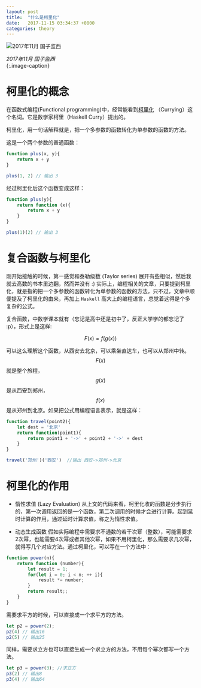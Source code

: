 ```yaml
---
layout: post
title:  "什么是柯里化"
date:   2017-11-15 03:34:37 +0800
categories: theory
---
```


![2017年11月 国子监西](http://upload-images.jianshu.io/upload_images/1335634-3083f915ae598d6e.jpg?imageMogr2/auto-orient/strip%7CimageView2/2/w/1240)

*2017年11月 国子监西*  
{:.image-caption}      
    
# 柯里化的概念
在函数式编程(Functional programming)中，经常能看到[柯里化](https://baike.baidu.com/item/%E6%9F%AF%E9%87%8C%E5%8C%96/10350525?fr=aladdin) （Currying）这个名词。它是数学家柯里（Haskell Curry）提出的。

柯里化，用一句话解释就是，把一个多参数的函数转化为单参数的函数的方法。

这是一个两个参数的普通函数：
```js
function plus(x, y){
    return x + y
}

plus(1, 2) // 输出 3
```

经过柯里化后这个函数变成这样：
```js
function plus(y){
    return function (x){
        return x + y
    }
}

plus(1)(2) // 输出 3
```
# 复合函数与柯里化

刚开始接触的时候，第一感觉和泰勒级数 (Taylor series) 展开有些相似，然后我就去高数的书本里边翻，然而并没有 :) 实际上，编程相关的文章，只要提到柯里化，就是指的把一个多参数的函数转化为单参数的函数的方法，只不过，文章中顺便提及了柯里化的由来，再加上 `Haskell` 高大上的编程语言，总觉着这得是个多复杂的公式。

复合函数，中数学课本就有（忘记是高中还是初中了，反正大学学的都忘记了 :p），形式上是这样:  

  $$F(x) = f(g(x))$$ 

可以这么理解这个函数，从西安去北京，可以乘坐直达车，也可以从郑州中转。$$F(x)$$就是整个旅程，$$g(x)$$是从西安到郑州，$$f(x)$$是从郑州到北京。如果把公式用编程语言表示，就是这样：
```js
function travel(point2){
    let dest = '北京'
    return function(point1){
        return point1 + '->' + point2 + '->' + dest
    }
}

travel('郑州')('西安')  //输出 西安->郑州->北京
```
# 柯里化的作用

+ 惰性求值 (Lazy Evaluation)
从上文的代码来看，柯里化收的函数是分步执行的，第一次调用返回的是一个函数，第二次调用的时候才会进行计算。起到延时计算的作用，通过延时计算求值，称之为惰性求值。

+ 动态生成函数
假如实际编程中需要求不通数的若干次幂（整数），可能需要求2次幂，也能需要4次幂或者其他次幂，如果不用柯里化，那么需要求几次幂，就得写几个对应方法。通过柯里化，可以写在一个方法中：

```js
function power(n){
    return function (number){
        let result = 1;
        for(let i = 0; i < n; ++ i){
            result *= number;
        }
        return result;;
    }
}


```
需要求平方的时候，可以直接成一个求平方的方法。
```js
let p2 = power(2); 
p2(4) // 输出16
p2(5) // 输出25
```

同样，需要求立方也可以直接生成一个求立方的方法，不用每个幂次都写一个方法。
```js
let p3 = power(3); //求立方
p3(2) // 输出8
p3(4) // 输出64
```





